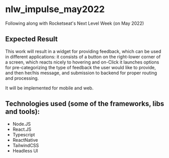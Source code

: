 # nlw_impulse_may2022
Following along with Rocketseat's Next Level Week (on May 2022)

## Expected Result
This work will result in a widget for providing feedback, which can be used in different applications:
it consists of a button on the right-lower corner of a screen, which reacts nicely to hovering and on-Click it
launches options for pre-categorizing the type of feedback the user would like to provide, and then 
her/his message, and submission to backend for proper routing and processing.

It will be implemented for mobile and web.

## Technologies used (some of the frameworks, libs and tools):
- Node.JS
- React.JS
- Typescript
- ReactNative
- TailwindCSS
- Headless UI
